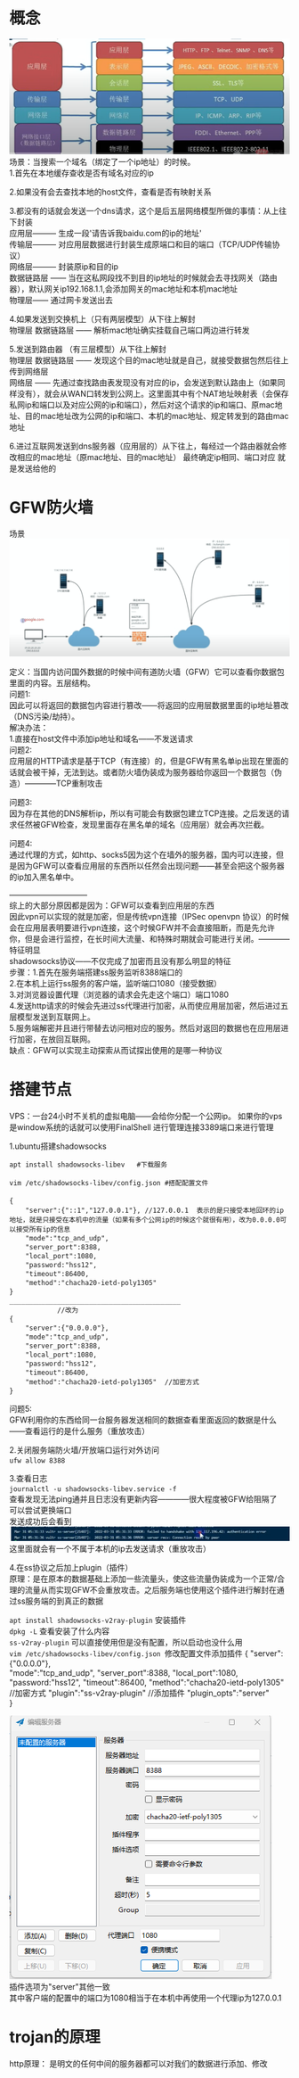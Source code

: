 # 概念  
![](./png/png1.jpeg)
场景：当搜索一个域名（绑定了一个ip地址）的时候。  
1.首先在本地缓存查收是否有域名对应的ip  

2.如果没有会去查找本地的host文件，查看是否有映射关系  

3.都没有的话就会发送一个dns请求，这个是后五层网络模型所做的事情：从上往下封装      
应用层——— 生成一段'请告诉我baidu.com的ip的地址'    
传输层——— 对应用层数据进行封装生成原端口和目的端口（TCP/UDP传输协议）     
网络层——— 封装原ip和目的ip   
数据链路层 —— 当在这私网段找不到目的ip地址的时候就会去寻找网关（路由器），默认网关ip192.168.1.1,会添加网关的mac地址和本机mac地址    
物理层—— 通过网卡发送出去  

4.如果发送到交换机上（只有两层模型）从下往上解封  
物理层
数据链路层 —— 解析mac地址确实挂载自己端口两边进行转发

5.发送到路由器 （有三层模型）从下往上解封  
物理层
数据链路层 —— 发现这个目的mac地址就是自己，就接受数据包然后往上传到网络层  
网络层 —— 先通过查找路由表发现没有对应的ip，会发送到默认路由上（如果同样没有），就会从WAN口转发到公网上。这里面其中有个NAT地址映射表（会保存私网ip和端口以及对应公网的ip和端口），然后对这个请求的ip和端口、原mac地址、目的mac地址改为公网的ip和端口、本机的mac地址、规定转发到的路由mac地址    

6.进过互联网发送到dns服务器（应用层的）从下往上，每经过一个路由器就会修改相应的mac地址（原mac地址、目的mac地址）  最终确定ip相同、端口对应 就是发送给他的  

# GFW防火墙  
场景   
![](./png/png2.jpeg)  
  
定义：当国内访问国外数据的时候中间有道防火墙（GFW）它可以查看你数据包里面的内容。五层结构。    
问题1:  
因此可以将返回的数据包内容进行篡改——将返回的应用层数据里面的ip地址篡改（DNS污染/劫持）。      
解决办法：   
1.直接在host文件中添加ip地址和域名——不发送请求  
问题2:  
应用层的HTTP请求是基于TCP（有连接）的，但是GFW有黑名单ip出现在里面的话就会被干掉，无法到达。或者防火墙伪装成为服务器给你返回一个数据包（伪造）————TCP重制攻击  

问题3:  
因为存在其他的DNS解析ip，所以有可能会有数据包建立TCP连接。之后发送的请求任然被GFW检查，发现里面存在黑名单的域名（应用层）就会再次拦截。  

问题4:  
通过代理的方式，如http、socks5因为这个在墙外的服务器，国内可以连接，但是因为GFW可以查看应用层的东西所以任然会出现问题——甚至会把这个服务器的ip加入黑名单中。  

——————————  
综上的大部分原因都是因为：GFW可以查看到应用层的东西  
因此vpn可以实现的就是加密，但是传统vpn连接（IPSec openvpn  协议）的时候会在应用层表明要进行vpn连接，这个时候GFW并不会直接阻断，而是先允许你，但是会进行监控，在长时间大流量、和特殊时期就会可能进行关闭。————特征明显    
shadowsocks协议——不仅完成了加密而且没有那么明显的特征   
步骤：1.首先在服务端搭建ss服务监听8388端口的  
2.在本机上运行ss服务的客户端，监听端口1080（接受数据）  
3.对浏览器设置代理（浏览器的请求会先走这个端口）端口1080   
4.发送http请求的时候会先进过ss代理进行加密，从而使应用层加密，然后进过五层模型发送到互联网上。  
5.服务端解密并且进行带替去访问相对应的服务。然后对返回的数据也在应用层进行加密，在放回互联网。    
缺点：GFW可以实现主动探索从而试探出使用的是哪一种协议  

# 搭建节点    
VPS：一台24小时不关机的虚拟电脑——会给你分配一个公网ip。 
如果你的vps是window系统的话就可以使用FinalShell 进行管理连接3389端口来进行管理

1.ubuntu搭建shadowsocks  
```
apt install shadowsocks-libev   #下载服务

vim /etc/shadowsocks-libev/config.json #搭配配置文件  

{
    "server":{"::1","127.0.0.1"}, //127.0.0.1  表示的是只接受本地回环的ip地址，就是只接受在本机中的流量（如果有多个公网ip的时候这个就很有用），改为0.0.0.0可以接受所有ip的信息   
    "mode":"tcp_and_udp",
    "server_port":8388,
    "local_port":1080, 
    "password:"hss12",
    "timeout":86400,
    "method":"chacha20-ietd-poly1305"
}
___________________________________________
            //改为
{
    "server":{"0.0.0.0"},   
    "mode":"tcp_and_udp",
    "server_port":8388,
    "local_port":1080, 
    "password:"hss12",
    "timeout":86400,
    "method":"chacha20-ietd-poly1305"  //加密方式
}
```  

问题5:  
GFW利用你的东西给同一台服务器发送相同的数据查看里面返回的数据是什么——查看运行的是什么服务（重放攻击）  

2.关闭服务端防火墙/开放端口运行对外访问  
`ufw allow 8388`  

3.查看日志  
`journalctl -u shadowsocks-libev.service -f `  
查看发现无法ping通并且日志没有更新内容————很大程度被GFW给阻隔了  
可以尝试更换端口  
发送成功后会看到  
![](./png/png3.jpeg)
这里面就会有一个不属于本机的ip去发送请求（重放攻击）  

4.在ss协议之后加上plugin（插件）  
原理：是在原本的数据基础上添加一些流量头，使这些流量伪装成为一个正常/合理的流量从而实现GFW不会重放攻击。之后服务端也使用这个插件进行解封在通过ss服务端的到真正的数据  

`apt install shadowsocks-v2ray-plugin` 安装插件  
`dpkg -L` 查看安装了什么内容  
`ss-v2ray-plugin` 可以直接使用但是没有配置，所以启动也没什么用  
`vim /etc/shadowsocks-libev/config.json `修改配置文件添加插件
{
    "server":{"0.0.0.0"},   
    "mode":"tcp_and_udp",
    "server_port":8388,
    "local_port":1080, 
    "password:"hss12",
    "timeout":86400,
    "method":"chacha20-ietd-poly1305"  //加密方式
    "plugin":"ss-v2ray-plugin" //添加插件
    "plugin_opts":"server"  
}

![](./png/png4.jpeg)  
插件选项为"server"其他一致  
其中客户端的配置中的端口为1080相当于在本机中再使用一个代理ip为127.0.0.1  
  

# trojan的原理  
http原理： 是明文的任何中间的服务器都可以对我们的数据进行添加、修改  


